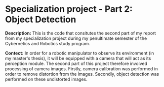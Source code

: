 # Specialization project - Part 2: Object Detection

**Description:** This is the code that consitutes the second part of my report from my specialization project during my penultimate semester of the Cybernetics and Robotics study program.

**Contect:** In order for a robotic manipulator to observe its environment (in my master's thesis), it will be equipped with a camera that will act as its perception module. The second part of this project therefore involved processing of camera images. Firstly, camera calibration was performed in order to remove distortion from the images. Secondly, object detection was performed on these undistorted images.
